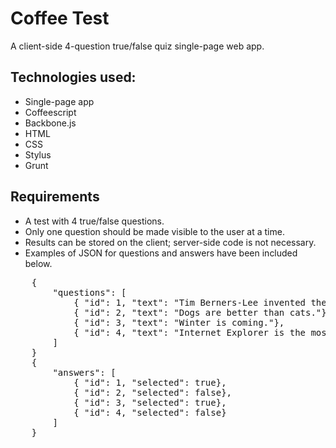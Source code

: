# Coffee Test
A client-side 4-question true/false quiz single-page web app.

## Technologies used:
- Single-page app
- Coffeescript
- Backbone.js
- HTML
- CSS
- Stylus
- Grunt

## Requirements

- A test with 4 true/false questions. 
- Only one question should be made visible to the user at a time.
- Results can be stored on the client; server-side code is not necessary.
- Examples of JSON for questions and answers have been included below.

<pre>
    {
        "questions": [
            { "id": 1, "text": "Tim Berners-Lee invented the Internet."},
            { "id": 2, "text": "Dogs are better than cats."},
            { "id": 3, "text": "Winter is coming."},
            { "id": 4, "text": "Internet Explorer is the most advanced browser on Earth."}
        ]
    }
    {
        "answers": [
            { "id": 1, "selected": true},
            { "id": 2, "selected": false},
            { "id": 3, "selected": true},
            { "id": 4, "selected": false}
        ]
    }
</pre>